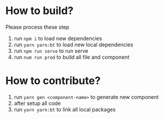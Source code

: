 # How to build?

Please process these step
1. run `npm i` to load new dependencies
2. run `yarn yarn:bt` to load new local dependencies
3. run `npm run serve` to run serve
4. run `num run prod` to build all file and component

# How to contribute?

1. run `yarn gen <component-name>` to generate new component
2. after setup all code
3. run `yarn yarn:bt` to link all local packages
